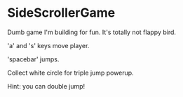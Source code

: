 # SideScrollerGame
Dumb game I'm building for fun. It's totally not flappy bird.

'a' and 's' keys move player.

'spacebar' jumps.

Collect white circle for triple jump powerup.

Hint: you can double jump!
